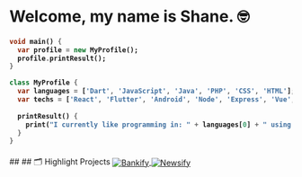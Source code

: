 # Welcome, my name is Shane. 🤓
<h4>
  
```dart
void main() {
  var profile = new MyProfile();
  profile.printResult();
}

class MyProfile {
  var languages = ['Dart', 'JavaScript', 'Java', 'PHP', 'CSS', 'HTML'];
  var techs = ['React', 'Flutter', 'Android', 'Node', 'Express', 'Vue', 'Laravel', 'WordPress', 'MySQL', 'MongoDB'];
  
  printResult() {
    print("I currently like programming in: " + languages[0] + " using frameworks such as: " + techs[1]);
  }
}
```
  
</h4>
##
## 🗂️ Highlight Projects

<a href="https://github.com/shanematthewkelly/Bankify">
  <img align="center" src="https://github-readme-stats.vercel.app/api/pin/?username=shanematthewkelly&repo=Bankify&show_icons=true&line_height=27&title_color=6aa6f8&text_color=8a919a&icon_color=6aa6f8&bg_color=22272e" alt="Bankify" />
</a>

<a href="https://github.com/shanematthewkelly/Newsify">
  <img align="center" src="https://github-readme-stats.vercel.app/api/pin/?username=shanematthewkelly&repo=Newsify&show_icons=true&line_height=27&title_color=6aa6f8&text_color=8a919a&icon_color=6aa6f8&bg_color=22272e" alt="Newsify" />
</a>
